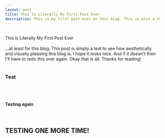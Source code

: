 ```yaml
---
layout: post
title: This Is Literally My First Post Ever
description: This is my first post ever on this blog. This is also a test.
---
```

<br>This Is Literally My First Post Ever
<br>
<br>...at least for this blog. This post is simply a test to see how aesthetically and visually pleasing this blog is. I hope it looks nice. And if it doesn't then I'll have to redo this over again. Okay that is all. Thanks for reading!
<br>
<br>
  <h3>Test</h3>
<br>
<br>
  <h4>Testing again</h4>
<br>
  <h2>TESTING ONE MORE TIME!</h2>
